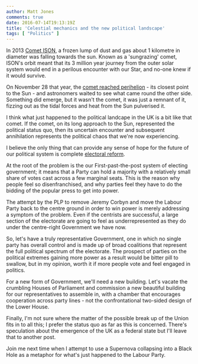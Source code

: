 ```yaml
---
author: Matt Jones
comments: true
date: 2016-07-14T19:13:19Z
title: 'Celestial mechanics and the new political landscape'
tags: [ "Politics" ]
---
```

In 2013 [Comet ISON](https://en.wikipedia.org/wiki/Comet_ISON), a frozen lump of dust and gas about 1 kilometre in diameter was falling towards the sun. Known as a 'sungrazing' comet, ISON's orbit meant that its 3 million year journey from the outer solar system would end in a perilous encounter with our Star, and no-one knew if it would survive. 

On November 28 that year, the [comet reached perihelion](https://www.youtube.com/watch?v=kcROVqmF9SY) - its closest point to the Sun - and astronomers waited to see what came round the other side. Something did emerge, but it wasn't the comet, it was just a remnant of it, fizzing out as the tidal forces and heat from the Sun pulverised it.

I think what just happened to the political landcape in the UK is a bit like that comet. If the comet, on its long approach to the Sun, represented the political status quo, then its uncertain encounter and subsequent annihilation represents the political chaos that we're now experiencing. 

I believe the only thing that can provide any sense of hope for the future of our political system is complete [electoral reform](http://www.electoral-reform.org.uk/).

At the root of the problem is the our First-past-the-post system of electing government; it means that a Party can hold a majority with a relatively small share of votes cast across a few marginal seats. This is the reason why people feel so disenfranchised, and why parties feel they have to do the bidding of the popular press to get into power.

The attempt by the PLP to remove Jeremy Corbyn and move the Labour Party back to the centre ground in order to win power is merely addressing a symptom of the problem. Even if the centrists are successful, a large section of the electorate are going to feel as underrepresented as they do under the centre-right Government we have now.

So, let's have a truly representative Government, one in which no single party has overall control and is made up of broad coalitions that represent the full political spectrum of the electorate. The prospect of parties on the political extremes gaining more power as a result would be bitter pill to swallow, but in my opinion, worth it if more people vote and feel engaged in politics.

For a new form of Government, we'll need a new building. Let's vacate the crumbling Houses of Parliament and commission a new beautiful building for our representatives to assemble in, with a chamber that encourages cooperation across party lines - not the confrontational two-sided design of the Lower House.

Finally, I'm not sure where the matter of the possible break up of the Union fits in to all this; I prefer the status quo as far as this is concerned. There's speculation about the emergence of the UK as a federal state but I'll leave that to another post.

Join me next time when I attempt to use a Supernova collapsing into a Black Hole as a metaphor for what's just happened to the Labour Party.
